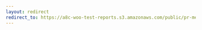 ```yaml
---
layout: redirect
redirect_to: https://a8c-woo-test-reports.s3.amazonaws.com/public/pr-merge/41399/api/index.html
---
```

